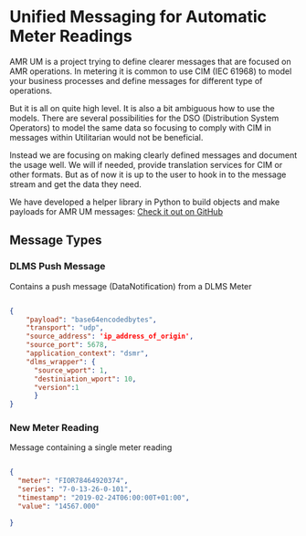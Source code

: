 # Unified Messaging for Automatic Meter Readings

AMR UM is a project trying to define clearer messages that are focused on
AMR operations. In metering it is common to use CIM (IEC 61968) to model your 
business processes and define messages for different type of operations. 

But it is all on quite high level. It is also a bit ambiguous how to use the 
models. There are several possibilities for the DSO (Distribution System Operators) to
model the same data so focusing to comply with CIM in messages within 
Utilitarian would not be beneficial.

Instead we are focusing on making clearly defined messages and document the usage 
well. We will if needed, provide translation services for CIM or other formats. 
But as of now it is up to the user to hook in to the message stream and get 
the data they need.


We have developed a helper library in Python to build objects and make payloads 
for AMR UM messages: [Check it out on GitHub](https://www.github.com/pwitab/amr-um) 

## Message Types


### DLMS Push Message

Contains a push message (DataNotification) from a DLMS Meter

```json

{
    "payload": "base64encodedbytes",
    "transport": "udp",
    "source_address": 'ip_address_of_origin',
    "source_port": 5678,
    "application_context": "dsmr",
    "dlms_wrapper": {
      "source_wport": 1,
      "destiniation_wport": 10,
      "version":1
      }
}

```

### New Meter Reading

Message containing a single meter reading

```json

{
  "meter": "FIOR78464920374",
  "series": "7-0-13-26-0-101",
  "timestamp": "2019-02-24T06:00:00T+01:00",
  "value": "14567.000"

}
```



 